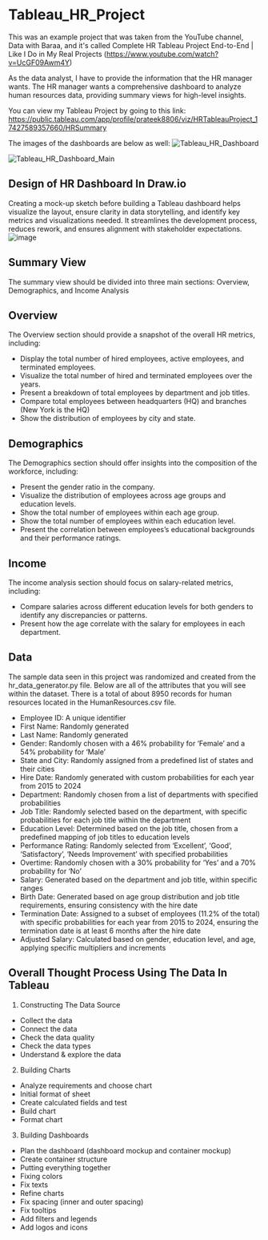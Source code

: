 # Tableau_HR_Project
This was an example project that was taken from the YouTube channel, Data with Baraa, and it's called Complete HR Tableau Project End-to-End | Like I Do in My Real Projects (https://www.youtube.com/watch?v=UcGF09Awm4Y)

As the data analyst, I have to provide the information that the HR manager wants. The HR manager wants a comprehensive dashboard to analyze human resources data, providing summary views for high-level insights.

You can view my Tableau Project by going to this link: https://public.tableau.com/app/profile/prateek8806/viz/HRTableauProject_17427589357660/HRSummary

The images of the dashboards are below as well:
![Tableau_HR_Dashboard](https://github.com/user-attachments/assets/8a73cd40-b4fb-44c7-ab78-6bbcff533aef)

![Tableau_HR_Dashboard_Main](https://github.com/user-attachments/assets/34fdc866-8034-43d9-8db7-4859ade32195)

## Design of HR Dashboard In Draw.io
Creating a mock-up sketch before building a Tableau dashboard helps visualize the layout, ensure clarity in data storytelling, and identify key metrics and visualizations needed. It streamlines the development process, reduces rework, and ensures alignment with stakeholder expectations.
![image](https://github.com/user-attachments/assets/d3ae4d27-fa72-4a6f-84f9-d1d3166c413c)

## Summary View
The summary view should be divided into three main sections: Overview, Demographics, and Income Analysis

## Overview
The Overview section should provide a snapshot of the overall HR metrics, including:
- Display the total number of hired employees, active employees, and terminated employees.
- Visualize the total number of hired and terminated employees over the years.
- Present a breakdown of total employees by department and job titles.
- Compare total employees between headquarters (HQ) and branches (New York is the HQ)
- Show the distribution of employees by city and state.

## Demographics
The Demographics section should offer insights into the composition of the workforce, including:
- Present the gender ratio in the company.
- Visualize the distribution of employees across age groups and education levels.
- Show the total number of employees within each age group.
- Show the total number of employees within each education level.
- Present the correlation between employees’s educational backgrounds and their performance ratings.

## Income
The income analysis section should focus on salary-related metrics, including:
- Compare salaries across different education levels for both genders to identify any discrepancies or patterns.
- Present how the age correlate with the salary for employees in each department.

## Data
The sample data seen in this project was randomized and created from the hr_data_generator.py file. Below are all of the attributes that you will see within the dataset. There is a total of about 8950 records for human resources located in the HumanResources.csv file.
- Employee ID: A unique identifier
- First Name: Randomly generated
- Last Name: Randomly generated
- Gender: Randomly chosen with a 46% probability for ‘Female’ and a 54% probability for ‘Male’
- State and City: Randomly assigned from a predefined list of states and their cities
- Hire Date: Randomly generated with custom probabilities for each year from 2015 to 2024
- Department: Randomly chosen from a list of departments with specified probabilities
- Job Title: Randomly selected based on the department, with specific probabilities for each job title within the department
- Education Level: Determined based on the job title, chosen from a predefined mapping of job titles to education levels
- Performance Rating: Randomly selected from ‘Excellent’, ‘Good’, ‘Satisfactory’, ‘Needs Improvement’ with specified probabilities
- Overtime: Randomly chosen with a 30% probability for ‘Yes’ and a 70% probability for ‘No’
- Salary: Generated based on the department and job title, within specific ranges
- Birth Date: Generated based on age group distribution and job title requirements, ensuring consistency with the hire date
- Termination Date: Assigned to a subset of employees (11.2% of the total) with specific probabilities for each year from 2015 to 2024, ensuring the termination date is at least 6 months after the hire date
- Adjusted Salary: Calculated based on gender, education level, and age, applying specific multipliers and increments

## Overall Thought Process Using The Data In Tableau
1) Constructing The Data Source
- Collect the data
- Connect the data
- Check the data quality
- Check the data types
- Understand & explore the data
  
2) Building Charts
- Analyze requirements and choose chart
- Initial format of sheet
- Create calculated fields and test
- Build chart
- Format chart
  
3) Building Dashboards
- Plan the dashboard (dashboard mockup and container mockup)
- Create container structure
- Putting everything together
- Fixing colors
- Fix texts
- Refine charts
- Fix spacing (inner and outer spacing)
- Fix tooltips
- Add filters and legends
- Add logos and icons

